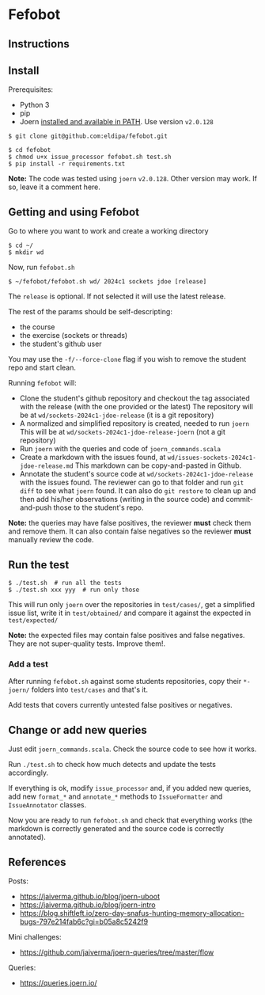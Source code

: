 # Fefobot
## Instructions

## Install

Prerequisites:
 - Python 3
 - pip
 - Joern [installed and available in PATH](https://docs.joern.io/installation/). Use version `v2.0.128`

```shell
$ git clone git@github.com:eldipa/fefobot.git

$ cd fefobot
$ chmod u+x issue_processor fefobot.sh test.sh
$ pip install -r requirements.txt
```

**Note:** The code was tested using `joern` `v2.0.128`. Other version
may work. If so, leave it a comment here.

## Getting and using Fefobot

Go to where you want to work and create a working directory

```shell
$ cd ~/
$ mkdir wd
```

Now, run `fefobot.sh`

```shell
$ ~/fefobot/fefobot.sh wd/ 2024c1 sockets jdoe [release]
```

The `release` is optional. If not selected it will use the latest
release.

The rest of the params should be self-descripting:
 - the course
 - the exercise (sockets or threads)
 - the student's github user


You may use the `-f/--force-clone` flag if you wish to remove the student repo and start clean.

Running `fefobot` will:
 - Clone the student's github repository and checkout the tag associated
   with the release (with the one provided or the latest)
   The repository will be at `wd/sockets-2024c1-jdoe-release` (it is a git
   repository)
 - A normalized and simplified repository is created, needed to run
   `joern`
   This will be at `wd/sockets-2024c1-jdoe-release-joern` (not a git repository)
 - Run `joern` with the queries and code of `joern_commands.scala`
 - Create a markdown with the issues found, at `wd/issues-sockets-2024c1-jdoe-release.md`
   This markdown can be copy-and-pasted in Github.
 - Annotate the student's source code at `wd/sockets-2024c1-jdoe-release`
   with the issues found.
   The reviewer can go to that folder and run `git diff` to see what
   `joern` found.
   It can also do `git restore` to clean up and then add his/her
   observations (writing in the source code) and commit-and-push those
   to the student's repo.

**Note:** the queries may have false positives, the reviewer **must**
check them and remove them. It can also contain false negatives
so the reviewer **must** manually review the code.

## Run the test

```shell
$ ./test.sh  # run all the tests
$ ./test.sh xxx yyy  # run only those
```

This will run only `joern` over the repositories in `test/cases/`, get a
simplified issue list, write it in `test/obtained/` and compare it
against the expected in `test/expected/`

**Note:** the expected files may contain false positives and false
negatives. They are not super-quality tests. Improve them!.

### Add a test

After running `fefobot.sh` against some students repositories, copy
their `*-joern/` folders into `test/cases` and that's it.

Add tests that covers currently untested false positives or negatives.

## Change or add new queries

Just edit `joern_commands.scala`. Check the source code to see how it
works.

Run `./test.sh` to check how much detects and update the tests
accordingly.

If everything is ok, modify `issue_processor` and, if you added new
queries, add new `format_*` and `annotate_*` methods to `IssueFormatter`
and `IssueAnnotator` classes.

Now you are ready to run `fefobot.sh` and check that everything works
(the markdown is correctly generated and the source code is correctly
annotated).

## References

Posts:
 - https://jaiverma.github.io/blog/joern-uboot
 - https://jaiverma.github.io/blog/joern-intro
 - https://blog.shiftleft.io/zero-day-snafus-hunting-memory-allocation-bugs-797e214fab6c?gi=b05a8c5242f9

Mini challenges:
 - https://github.com/jaiverma/joern-queries/tree/master/flow

Queries:
 - https://queries.joern.io/

